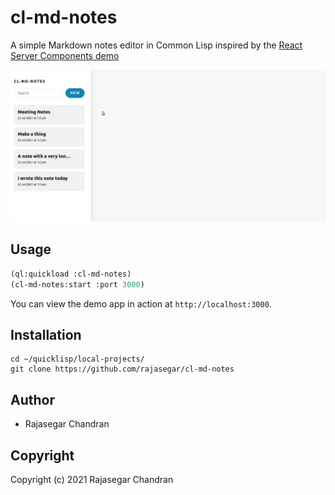 # cl-md-notes
A simple Markdown notes editor in Common Lisp inspired by the [React Server Components demo](https://github.com/reactjs/server-components-demo) 

![cl-md-notes.gif](cl-md-notes.gif)

## Usage
```lisp
(ql:quickload :cl-md-notes)
(cl-md-notes:start :port 3000)
```

You can view the demo app in action at `http://localhost:3000`.

## Installation
```
cd ~/quicklisp/local-projects/
git clone https://github.com/rajasegar/cl-md-notes
```

## Author

* Rajasegar Chandran

## Copyright

Copyright (c) 2021 Rajasegar Chandran

